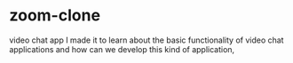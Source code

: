 # zoom-clone
video chat app
I made it to learn about the basic functionality of video chat applications and how can we develop this kind of application,
